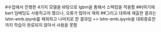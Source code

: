 #수업에서 진행한 4가지 모델을 바탕으로 lgbm을 통해서 스택킹을 적용함
##(여기에 bert 임베딩도 사용하고자 했으나, 오류가 많아서 재외
##그리고 대회에 재출한 결과는 lstm-emb.ipynb를 재외하고 나머지로 한 결과임 => lstm-emb.ipynb을 대회종료전까지 학습이 완료되지 않아서 사용을 못함
